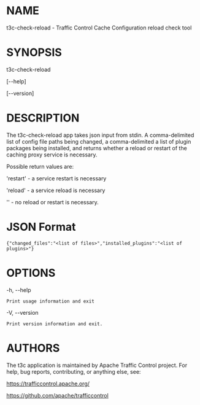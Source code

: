 <!--
    Licensed to the Apache Software Foundation (ASF) under one
    or more contributor license agreements.  See the NOTICE file
    distributed with this work for additional information
    regarding copyright ownership.  The ASF licenses this file
    to you under the Apache License, Version 2.0 (the
    "License"); you may not use this file except in compliance
    with the License.  You may obtain a copy of the License at

      http://www.apache.org/licenses/LICENSE-2.0

    Unless required by applicable law or agreed to in writing,
    software distributed under the License is distributed on an
    "AS IS" BASIS, WITHOUT WARRANTIES OR CONDITIONS OF ANY
    KIND, either express or implied.  See the License for the
    specific language governing permissions and limitations
    under the License.
-->

<!--

  !!!
      This file is both a Github Readme and manpage!
      Please make sure changes appear properly with man,
      and follow man conventions, such as:
      https://www.bell-labs.com/usr/dmr/www/manintro.html

      A primary goal of t3c is to follow POSIX and LSB standards
      and conventions, so it's easy to learn and use by people
      who know Linux and other *nix systems. Providing a proper
      manpage is a big part of that.
  !!!

-->

# NAME

t3c-check-reload - Traffic Control Cache Configuration reload check tool

# SYNOPSIS

t3c-check-reload

[\-\-help]

[\-\-version]

# DESCRIPTION

The t3c-check-reload app takes json input from stdin.
A comma-delimited list of config file paths being changed,
a comma-delimited a list of plugin packages being installed,
and returns whether a reload or restart of the caching proxy service is
necessary.

Possible return values are:

  'restart' - a service restart is necessary

  'reload' - a service reload is necessary

  '' - no reload or restart is necessary.

# JSON Format

    {"changed_files":"<list of files>","installed_plugins":"<list of plugins>"}

# OPTIONS

-h, -\-help

    Print usage information and exit

-V, -\-version

    Print version information and exit.

# AUTHORS

The t3c application is maintained by Apache Traffic Control project. For help, bug reports, contributing, or anything else, see:

https://trafficcontrol.apache.org/

https://github.com/apache/trafficcontrol
